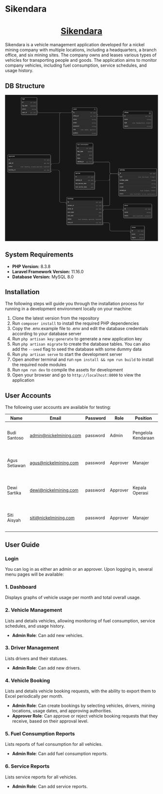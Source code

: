# Sikendara

<p align="center">
  <a href="https://github.com/taufikhdyt01/sikendara">
    <h1 align="center" style="color: #4B47FF">Sikendara</h1>
  </a>
</p>

Sikendara is a vehicle management application developed for a nickel mining company with multiple locations, including a headquarters, a branch office, and six mining sites. The company owns and leases various types of vehicles for transporting people and goods. The application aims to monitor company vehicles, including fuel consumption, service schedules, and usage history.

## DB Structure

![db structure](https://github.com/taufikhdyt01/sikendara/blob/main/public/db_structure.png?raw=true)

## System Requirements

-   **PHP Version:** 8.3.8
-   **Laravel Framework Version:** 11.16.0
-   **Database Version:** MySQL 8.0

## Installation

The following steps will guide you through the installation process for running in a development environment locally on your machine:

1. Clone the latest version from the repository
2. Run `composer install` to install the required PHP dependencies
3. Copy the .env.example file to .env and edit the database credentials according to your database server
4. Run `php artisan key:generate` to generate a new application key
5. Run `php artisan migrate` to create the database tables. You can also add the `--seed` flag to seed the database with some dummy data
6. Run `php artisan serve` to start the development server
7. Open another terminal and run `npm install && npm run build` to install the required node modules
8. Run `npm run dev` to compile the assets for development
9. Open your browser and go to `http://localhost:8000` to view the application

## User Accounts

The following user accounts are available for testing:

| Name          | Email                  | Password | Role     | Position            | Office                         |
| ------------- | ---------------------- | -------- | -------- | ------------------- | ------------------------------ |
| Budi Santoso  | admin@nickelmining.com | password | Admin    | Pengelola Kendaraan | Kantor Pusat PT Nickel Mining  |
| Agus Setiawan | agus@nickelmining.com  | password | Approver | Manajer             | Kantor Cabang PT Nickel Mining |
| Dewi Sartika  | dewi@nickelmining.com  | password | Approver | Kepala Operasi      | Kantor Cabang PT Nickel Mining |
| Siti Aisyah   | siti@nickelmining.com  | password | Approver | Manajer             | Kantor Pusat PT Nickel Mining  |

## User Guide

### Login

You can log in as either an admin or an approver. Upon logging in, several menu pages will be available:

### 1. Dashboard

Displays graphs of vehicle usage per month and total overall usage.

### 2. Vehicle Management

Lists and details vehicles, allowing monitoring of fuel consumption, service schedules, and usage history.

-   **Admin Role**: Can add new vehicles.

### 3. Driver Management

Lists drivers and their statuses.

-   **Admin Role**: Can add new drivers.

### 4. Vehicle Booking

Lists and details vehicle booking requests, with the ability to export them to Excel periodically per month.

-   **Admin Role**: Can create bookings by selecting vehicles, drivers, mining locations, usage dates, and approving authorities.
-   **Approver Role**: Can approve or reject vehicle booking requests that they receive, based on their approval level.

### 5. Fuel Consumption Reports

Lists reports of fuel consumption for all vehicles.

-   **Admin Role**: Can add fuel consumption reports.

### 6. Service Reports

Lists service reports for all vehicles.

-   **Admin Role**: Can add service reports.
